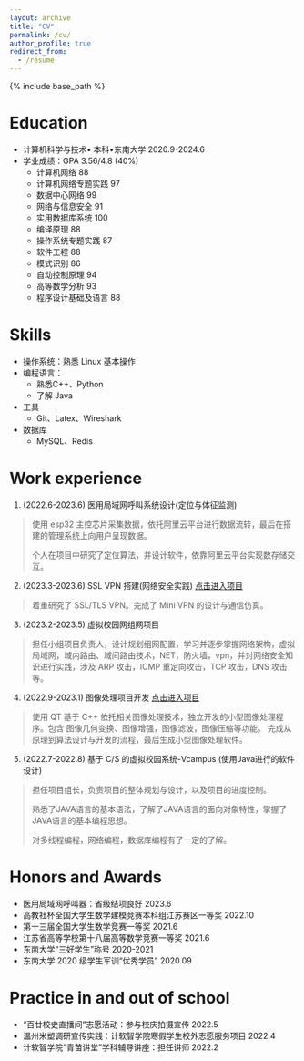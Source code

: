 ```yaml
---
layout: archive
title: "CV"
permalink: /cv/
author_profile: true
redirect_from:
  - /resume
---
```


{% include base_path %}

Education
======
* 计算机科学与技术• 本科•东南大学 2020.9-2024.6
* 学业成绩：GPA 3.56/4.8 (40%)
  * 计算机网络 88 
  * 计算机网络专题实践 97
  * 数据中心网络   99
  * 网络与信息安全 91
  * 实用数据库系统 100
  * 编译原理 88
  * 操作系统专题实践 87
  * 软件工程 88
  * 模式识别 86
  * 自动控制原理 94 
  * 高等数学分析 93
  * 程序设计基础及语言 88

<!-- * Summer 2015: Research Assistant
  * Github University
  * Duties included: Tagging issues
  * Supervisor: Professor Git

* Fall 2015: Research Assistant
  * Github University
  * Duties included: Merging pull requests
  * Supervisor: Professor Hub -->
  
Skills
======
* 操作系统：熟悉 Linux 基本操作
* 编程语言：
  * 熟悉C++、Python
  * 了解 Java
* 工具
  * Git、Latex、Wireshark
* 数据库
  * MySQL、Redis

Work experience
======

1. (2022.6-2023.6) 医用局域网呼叫系统设计(定位与体征监测)
> 使用 esp32 主控芯片采集数据，依托阿里云平台进行数据流转，最后在搭建的管理系统上向用户呈现数据。
> 
> 个人在项目中研究了定位算法，并设计软件，依靠阿里云平台实现数存储交互。


2. (2023.3-2023.6) SSL VPN 搭建(网络安全实践) [点击进入项目](https://github.com/Frank2001Feng/NetworkSecurityVPN)
>着重研究了 SSL/TLS VPN。完成了 Mini VPN 的设计与通信仿真。
>

3. (2023.2-2023.5) 虚拟校园网组网项目
> 担任小组项目负责人，设计规划组网配置，学习并逐步掌握网络架构，虚拟局域网，域内路由、域间路由技术，NET，防火墙，vpn，并对网络安全知识进行实践，涉及 ARP 攻击，ICMP 重定向攻击，TCP 攻击，DNS 攻击等。

4. (2022.9-2023.1) 图像处理项目开发 [点击进入项目](https://github.com/Frank2001Feng/project-submit/tree/master/DIP)
> 使用 QT 基于 C++ 依托相关图像处理技术，独立开发的小型图像处理程序。包含 图像几何变换、图像增强，图像滤波，图像压缩等功能。
> 完成从原理到算法设计与开发的流程，最后生成小型图像处理软件。

5. (2022.7-2022.8) 基于 C/S 的虚拟校园系统-Vcampus (使用Java进行的软件设计)
> 担任项目组长，负责项目的整体规划与设计，以及项目的进度控制。
> 
> 熟悉了JAVA语言的基本语法，了解了JAVA语言的面向对象特性，掌握了JAVA语言的基本编程思想。
> 
> 对多线程编程，网络编程，数据库编程有了一定的了解。

Honors and Awards
======
<!-- 将年份居右对齐 -->
* 医用局域网呼叫器：省级结项良好 2023.6       
* 高教社杯全国大学生数学建模竞赛本科组江苏赛区一等奖 2022.10
* 第十三届全国大学生数学竞赛一等奖 2021.6
* 江苏省高等学校第十八届高等数学竞赛一等奖 2021.6
* 东南大学“三好学生”称号 2020-2021
* 东南大学 2020 级学生军训“优秀学员” 2020.09

Practice in and out of school
======
* “百廿校史直播间”志愿活动：参与校庆拍摄宣传 2022.5
* 温州米塑调研宣传实践：计软智学院寒假学生校外志愿服务项目 2022.4
* 计软智学院“青苗讲堂”学科辅导讲座：担任讲师 2022.2


<!-- Publications
======
  <ul>{% for post in site.publications %}
    {% include archive-single-cv.html %}
  {% endfor %}</ul>
  
Talks
======
  <ul>{% for post in site.talks %}
    {% include archive-single-talk-cv.html %}
  {% endfor %}</ul>
  
Teaching
======
  <ul>{% for post in site.teaching %}
    {% include archive-single-cv.html %}
  {% endfor %}</ul>
  
Service and leadership
======
* Currently signed in to 43 different slack teams -->
